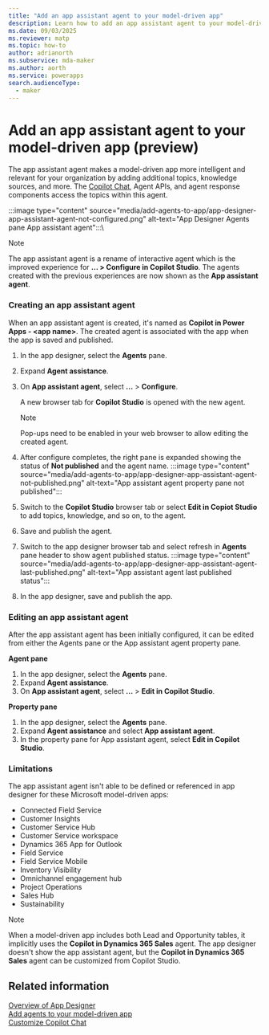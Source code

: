 ```yaml
---
title: "Add an app assistant agent to your model-driven app" 
description: Learn how to add an app assistant agent to your model-driven app in Power Apps.
ms.date: 09/03/2025
ms.reviewer: matp
ms.topic: how-to
author: adrianorth
ms.subservice: mda-maker
ms.author: aorth
ms.service: powerapps
search.audienceType: 
  - maker
---
```

# Add an app assistant agent to your model-driven app (preview)

The app assistant agent makes a model-driven app more intelligent and relevant for your organization by adding additional topics, knowledge sources, and more. The [Copilot Chat](add-ai-copilot.md), Agent APIs, and agent response components access the topics within this agent.

:::image type="content" source="media/add-agents-to-app/app-designer-app-assistant-agent-not-configured.png" alt-text="App Designer Agents pane App assistant agent":::\

> [!NOTE]
> The app assistant agent is a rename of interactive agent which is the improved experience for **... > Configure in Copilot Studio**. The agents created with the previous experiences are now shown as the **App assistant agent**.

### Creating an app assistant agent

When an app assistant agent is created, it's named as **Copilot in Power Apps - \<app name\>**. The created agent is associated with the app when the app is saved and published.

1. In the app designer, select the **Agents** pane.
1. Expand **Agent assistance**.
1. On **App assistant agent**, select **...** > **Configure**.

   A new browser tab for **Copilot Studio** is opened with the new agent.
   > [!NOTE]
   > Pop-ups need to be enabled in your web browser to allow editing the created agent.
1. After configure completes, the right pane is expanded showing the status of **Not published** and the agent name.
   :::image type="content" source="media/add-agents-to-app/app-designer-app-assistant-agent-not-published.png" alt-text="App assistant agent property pane not published":::
1. Switch to the **Copilot Studio** browser tab or select **Edit in Copiot Studio** to add topics, knowledge, and so on, to the agent.
1. Save and publish the agent.
1. Switch to the app designer browser tab and select refresh in **Agents** pane header to show agent published status.
   :::image type="content" source="media/add-agents-to-app/app-designer-app-assistant-agent-last-published.png" alt-text="App assistant agent last published status":::
1. In the app designer, save and publish the app.

### Editing an app assistant agent

After the app assistant agent has been initially configured, it can be edited from either the Agents pane or the App assistant agent property pane.

**Agent pane**
1. In the app designer, select the **Agents** pane.
1. Expand **Agent assistance**.
1. On **App assistant agent**, select **...** > **Edit in Copilot Studio**.

**Property pane**
1. In the app designer, select the **Agents** pane.
1. Expand **Agent assistance** and select **App assistant agent**.
1. In the property pane for App assistant agent, select **Edit in Copilot Studio**.

### Limitations

The app assistant agent isn't able to be defined or referenced in app designer for these Microsoft model-driven apps:

- Connected Field Service
- Customer Insights
- Customer Service Hub
- Customer Service workspace
- Dynamics 365 App for Outlook
- Field Service
- Field Service Mobile
- Inventory Visibility
- Omnichannel engagement hub
- Project Operations
- Sales Hub
- Sustainability

> [!NOTE]
> When a model-driven app includes both Lead and Opportunity tables, it implicitly uses the **Copilot in Dynamics 365 Sales** agent. The app designer doesn't show the app assistant agent, but the **Copilot in Dynamics 365 Sales** agent can be customized from Copilot Studio.

## Related information

[Overview of App Designer](app-designer-overview.md)<br/>
[Add agents to your model-driven app](add-agents-to-app.md)<br/>
[Customize Copilot Chat](customize-copilot-chat.md)

